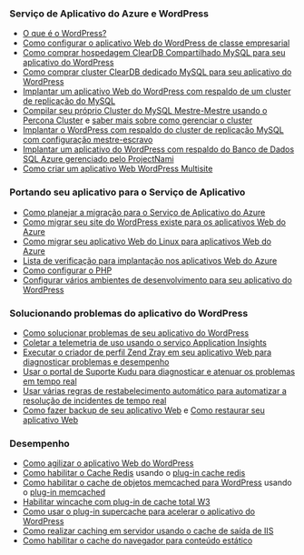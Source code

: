 
### <a name="wordpress-and-azure-app-service"></a>Serviço de Aplicativo do Azure e WordPress
* [O que é o WordPress? ](https://wordpress.org/)
* [Como configurar o aplicativo Web do WordPress de classe empresarial](../articles/app-service-web/web-sites-php-enterprise-wordpress.md)
* [Como comprar hospedagem ClearDB Compartilhado MySQL para seu aplicativo do WordPress](http://blog.syntaxc4.net/post/2012/12/03/provisioning-a-mysql-database-from-the-windows-azure-store.aspx)
* [Como comprar cluster ClearDB dedicado MySQL para seu aplicativo do WordPress ](https://azure.microsoft.com/blog/announcing-new-mysql-premium-tiers-from-cleardb/)
* [Implantar um aplicativo Web do WordPress com respaldo de um cluster de replicação do MySQL](https://azure.microsoft.com/documentation/templates/wordpress-mysql-replication/)
* [Compilar seu próprio Cluster do MySQL Mestre-Mestre usando o Percona Cluster](https://azure.microsoft.com/documentation/templates/mysql-ha-pxc/) e [saber mais sobre como gerenciar o cluster](https://github.com/fanjeffrey/axiom.articles/tree/master/pxc)
* [Implantar o WordPress com respaldo do cluster de replicação MySQL com configuração mestre-escravo](https://azure.microsoft.com/documentation/templates/mysql-replication/)
* [Implantar um aplicativo do WordPress com respaldo do Banco de Dados SQL Azure gerenciado pelo ProjectNami](https://azure.microsoft.com/marketplace/partners/projectnami/projectnami/)
* [Como criar um aplicativo Web WordPress Multisite](../articles/app-service-web/web-sites-php-convert-wordpress-multisite.md)

### <a name="porting-your-application-to-app-service"></a>Portando seu aplicativo para o Serviço de Aplicativo
* [Como planejar a migração para o Serviço de Aplicativo do Azure](https://azure.microsoft.com/blog/how-to-plan-your-migration-to-azure-websites/)
* [Como migrar seu site do WordPress existe para os aplicativos Web do Azure](https://sunithamk.wordpress.com/2013/11/06/migrate-your-existing-wordpress-site-to-windows-azure/)
* [Como migrar seu aplicativo Web do Linux para aplicativos Web do Azure](https://www.movemetothecloud.net/LinuxMigration)
* [Lista de verificação para implantação nos aplicativos Web do Azure](https://sunithamk.wordpress.com/2015/10/27/azure-web-apps-basic-operations-checklist/)
* [Como configurar o PHP](../articles/app-service-web/web-sites-php-configure.md)
* [Configurar vários ambientes de desenvolvimento para seu aplicativo do WordPress](../articles/app-service-web/app-service-web-staged-publishing-realworld-scenarios.md)

### <a name="troubleshooting-wordpress-application"></a>Solucionando problemas do aplicativo do WordPress
* [Como solucionar problemas de seu aplicativo do WordPress](https://sunithamk.wordpress.com/2014/09/04/wordpress-troubleshooting-techniques-on-azure-websites/)
* [Coletar a telemetria de uso usando o serviço Application Insights](https://azure.microsoft.com/blog/usage-analytics-for-wordpress-with-azure-app-insights/)
* [Executar o criador de perfil Zend Zray em seu aplicativo Web para diagnosticar problemas e desempenho](https://sunithamk.wordpress.com/2015/08/04/profiling-php-application-on-azure-web-apps/)
* [Usar o portal de Suporte Kudu para diagnosticar e atenuar os problemas em tempo real](https://sunithamk.wordpress.com/2015/11/04/diagnose-and-mitigate-issues-with-azure-web-apps-support-portal/)
* [Usar várias regras de restabelecimento automático para automatizar a resolução de incidentes de tempo real](http://microsoftazurewebsitescheatsheet.info/#auto-heal)
* [Como fazer backup de seu aplicativo Web](../articles/app-service-web/web-sites-backup.md) e [Como restaurar seu aplicativo Web](../articles/app-service-web/web-sites-restore.md)

### <a name="performance"></a>Desempenho
* [Como agilizar o aplicativo Web do WordPress](https://sunithamk.wordpress.com/2014/08/01/10-ways-to-speed-up-your-wordpress-site-on-azure-websites/)
* [Como habilitar o Cache Redis](../articles/redis-cache/cache-dotnet-how-to-use-azure-redis-cache.md) usando o [plug-in cache redis](https://wordpress.org/plugins/wp-redis/)
* [Como habilitar o cache de objetos memcached para WordPress](../articles/app-service-web/web-sites-connect-to-redis-using-memcache-protocol.md) usando o [plug-in memcached](https://wordpress.org/plugins/memcached/)
* [Habilitar wincache com plug-in de cache total W3](https://wordpress.org/plugins/w3-total-cache/)
* [Como usar o plug-in supercache para acelerar o aplicativo do WordPress](http://ruslany.net/2008/12/speed-up-wordpress-on-iis-70/)
* [Como realizar caching em servidor usando o cache de saída de IIS](http://blogs.msdn.com/b/brian_swan/archive/2011/06/08/performance-tuning-php-apps-on-windows-iis-with-output-caching.aspx)
* [Como habilitar o cache do navegador para conteúdo estático](http://www.iis.net/configreference/system.webserver/staticcontent)



<!--HONumber=Jan17_HO3-->


